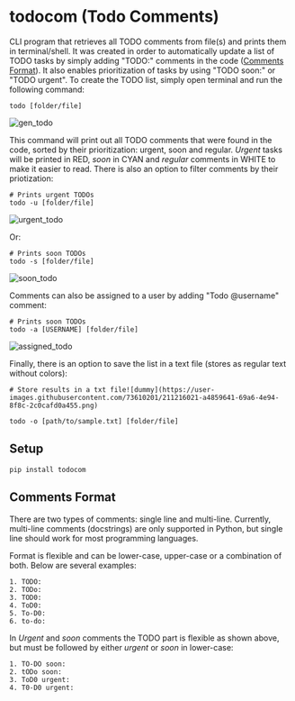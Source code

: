 # todocom (Todo Comments)
CLI program that retrieves all TODO comments from file(s) and prints them in terminal/shell. It was created in order to automatically update a list of TODO tasks by simply adding "TODO:" comments in the code ([Comments Format](#comments-format)). It also enables prioritization of tasks by using "TODO soon:" or "TODO urgent". 
To create the TODO list, simply open terminal and run the following command:
```
todo [folder/file]
```
![gen_todo](https://user-images.githubusercontent.com/73610201/211216011-27e057b0-0420-4d90-8950-999f75583566.gif)

This command will print out all TODO comments that were found in the code, sorted by their prioritization: urgent, soon and regular. 
_Urgent_ tasks will be printed in RED, _soon_ in CYAN and _regular_ comments in WHITE to make it easier to read. There is also an option to filter comments by their priotization:
```
# Prints urgent TODOs
todo -u [folder/file]
```
![urgent_todo](https://user-images.githubusercontent.com/73610201/211216002-c00860d3-7a61-425f-8cb2-939de85c01ec.gif)

Or:
```
# Prints soon TODOs
todo -s [folder/file]
```
![soon_todo](https://user-images.githubusercontent.com/73610201/211216007-f4eabb81-76d0-42c5-9334-0f13857e809b.gif)

Comments can also be assigned to a user by adding "Todo @username" comment:
```
# Prints soon TODOs
todo -a [USERNAME] [folder/file]
```

![assigned_todo](https://user-images.githubusercontent.com/73610201/211216263-ca453589-e490-49b3-a839-65315366f34f.gif)

Finally, there is an option to save the list in a text file (stores as regular text without colors):
```
# Store results in a txt file![dummy](https://user-images.githubusercontent.com/73610201/211216021-a4859641-69a6-4e94-8f8c-2c0cafd0a455.png)

todo -o [path/to/sample.txt] [folder/file]
```

## Setup
```
pip install todocom
```

## Comments Format
There are two types of comments: single line and multi-line. Currently, multi-line comments (docstrings) are only supported in Python, but single line should work for most programming languages.

Format is flexible and can be lower-case, upper-case or a combination of both. Below are several examples:
```
1. TODO:
2. TODo:
3. TOD0:
4. ToD0:
5. To-D0:
6. to-do:
```

In _Urgent_ and _soon_ comments the TODO part is flexible as shown above, but must be followed by either _urgent_ or _soon_ in lower-case:
 ```
1. TO-DO soon:
2. tODo soon: 
3. ToD0 urgent:
4. T0-D0 urgent:
```
